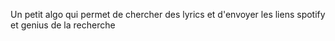 Un petit algo qui permet de chercher des lyrics et d'envoyer les liens spotify et genius de la recherche
